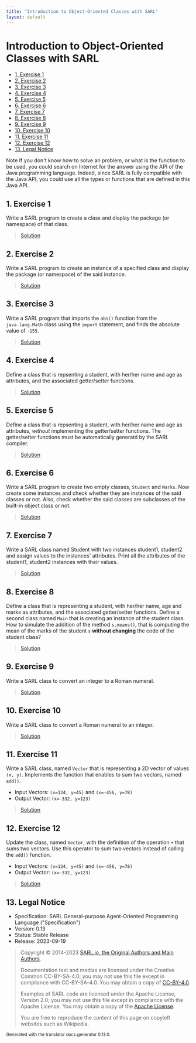 ```yaml
---
title: "Introduction to Object-Oriented Classes with SARL"
layout: default
---
```


# Introduction to Object-Oriented Classes with SARL


<ul class="page_outline" id="page_outline">

<li><a href="#1-exercise-1">1. Exercise 1</a></li>
<li><a href="#2-exercise-2">2. Exercise 2</a></li>
<li><a href="#3-exercise-3">3. Exercise 3</a></li>
<li><a href="#4-exercise-4">4. Exercise 4</a></li>
<li><a href="#5-exercise-5">5. Exercise 5</a></li>
<li><a href="#6-exercise-6">6. Exercise 6</a></li>
<li><a href="#7-exercise-7">7. Exercise 7</a></li>
<li><a href="#8-exercise-8">8. Exercise 8</a></li>
<li><a href="#9-exercise-9">9. Exercise 9</a></li>
<li><a href="#10-exercise-10">10. Exercise 10</a></li>
<li><a href="#11-exercise-11">11. Exercise 11</a></li>
<li><a href="#12-exercise-12">12. Exercise 12</a></li>
<li><a href="#13-legal-notice">13. Legal Notice</a></li>

</ul>


<p markdown="1"><span class="label label-info">Note</span> If you don't know how to solve an problem, or what is the function to be used, you could search on Internet for the answer using the API of the Java programming language. Indeed, since SARL is fully compatible with the Java API, you could use all the types or functions that are defined in this Java API.</p>


## 1. Exercise 1

Write a SARL program to create a class and display the package (or namespace) of that class.

> [Solution](IntroductionClassAnswers.html#exercise-1)


## 2. Exercise 2

Write a SARL program to create an instance of a specified class and display the package (or namespace) of the said instance.

> [Solution](IntroductionClassAnswers.html#exercise-2)


## 3. Exercise 3

Write a SARL program that imports the `abs()` function from the `java.lang.Math` class using the `import` statement, and finds the absolute value of `-155`.

> [Solution](IntroductionClassAnswers.html#exercise-3)


## 4. Exercise 4

Define a class that is repsenting a student, with her/her name and age as attributes, and the associated getter/setter functions.

> [Solution](IntroductionClassAnswers.html#exercise-4)


## 5. Exercise 5

Define a class that is repsenting a student, with her/her name and age as attributes, *without* implementing the getter/setter functions.
The getter/setter functions must be automatically generatd by the SARL compiler.

> [Solution](IntroductionClassAnswers.html#exercise-5)


## 6. Exercise 6

Write a SARL program to create two empty classes, `Student` and `Marks`. Now create some instances and check whether they are instances of the said classes or not. Also, check whether the said classes are subclasses of the built-in object class or not.

> [Solution](IntroductionClassAnswers.html#exercise-6)


## 7. Exercise 7

Write a SARL class named Student with two instances student1, student2 and assign values to the instances' attributes. Print all the attributes of the student1, student2 instances with their values.

> [Solution](IntroductionClassAnswers.html#exercise-7)


## 8. Exercise 8

Define a class that is representing a student, with her/her name, age and marks as attributes, and the associated getter/setter functions.
Define a second class named `Main` that is creating an instance of the student class.
How to simulate the addition of the method `s.means()`, that is computing the mean of the marks of the student `s` **without changing** the code of the student class?

> [Solution](IntroductionClassAnswers.html#exercise-8)


## 9. Exercise 9

Write a SARL class to convert an integer to a Roman numeral.

> [Solution](IntroductionClassAnswers.html#exercise-9)


## 10. Exercise 10

Write a SARL class to convert a Roman numeral to an integer.

> [Solution](IntroductionClassAnswers.html#exercise-10)


## 11. Exercise 11

Write a SARL class, named `Vector` that is representing a 2D vector of values `(x, y)`. Implements the function that enables to sum two vectors, named `add()`.

* Input Vectors: `(x=124, y=45)` and `(x=-456, y=78)`
* Output Vector: `(x=-332, y=123)`

> [Solution](IntroductionClassAnswers.html#exercise-11)


## 12. Exercise 12

Update the class, named `Vector`, with the definition of the operation `+` that sums two vectors. Use this operator to sum two vectors instead of calling the `add()` function.

* Input Vectors: `(x=124, y=45)` and `(x=-456, y=78)`
* Output Vector: `(x=-332, y=123)`

> [Solution](IntroductionClassAnswers.html#exercise-12)




## 13. Legal Notice

* Specification: SARL General-purpose Agent-Oriented Programming Language ("Specification")
* Version: 0.13
* Status: Stable Release
* Release: 2023-09-19

> Copyright &copy; 2014-2023 [SARL.io, the Original Authors and Main Authors](https://www.sarl.io/about/index.html).
>
> Documentation text and medias are licensed under the Creative Common CC-BY-SA-4.0;
> you may not use this file except in compliance with CC-BY-SA-4.0.
> You may obtain a copy of [CC-BY-4.0](https://creativecommons.org/licenses/by-sa/4.0/deed.en).
>
> Examples of SARL code are licensed under the Apache License, Version 2.0;
> you may not use this file except in compliance with the Apache License.
> You may obtain a copy of the [Apache License](http://www.apache.org/licenses/LICENSE-2.0).
>
> You are free to reproduce the content of this page on copyleft websites such as Wikipedia.

<small>Generated with the translator docs.generator 0.13.0.</small>
